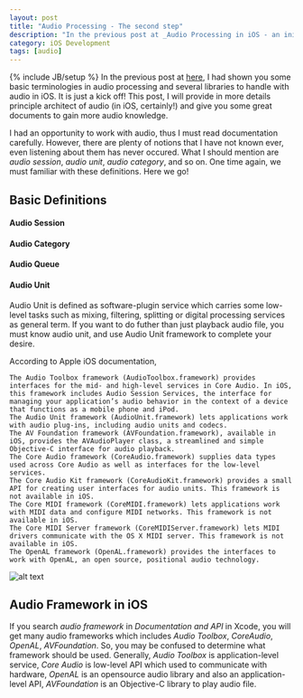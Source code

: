 ```yaml
---
layout: post
title: "Audio Processing - The second step"
description: "In the previous post at _Audio Processing in iOS - an initial step_, I had shown you some basic terminologies in audio processing and several libraries to handle with audio in iOS. It is just a kick off! This post, I will provide in more details principle architect of audio (in iOS, certainly!) and give you some great documents to gain more audio knowledge."
category: iOS Development 
tags: [audio]
---
```

{% include JB/setup %}
In the previous post at [here](http://hugo53.github.io/ios%20development/2013/09/27/audio-processing-in-ios---an-initial-step/), I had shown you some basic terminologies in audio processing and several libraries to handle with audio in iOS. It is just a kick off! This post, I will provide in more details principle architect of audio (in iOS, certainly!) and give you some great documents to gain more audio knowledge.

I had an opportunity to work with audio, thus I must read documentation carefully. However, there are plenty of notions that I have not known ever, even listening about them has never occured. What I should mention are _audio session_, _audio unit_, _audio category_, and so on. One time again, we must familiar with these definitions. Here we go!

## Basic Definitions
#### Audio Session

#### Audio Category

#### Audio Queue

#### Audio Unit
Audio Unit is defined as software-plugin service which carries some low-level tasks such as mixing, filtering, splitting or digital processing services as general term. If you want to do futher than just playback audio file, you must know audio unit, and use Audio Unit framework to complete your desire.

According to Apple iOS documentation,

	The Audio Toolbox framework (AudioToolbox.framework) provides interfaces for the mid- and high-level services in Core Audio. In iOS, this framework includes Audio Session Services, the interface for managing your application’s audio behavior in the context of a device that functions as a mobile phone and iPod.
	The Audio Unit framework (AudioUnit.framework) lets applications work with audio plug-ins, including audio units and codecs.
	The AV Foundation framework (AVFoundation.framework), available in iOS, provides the AVAudioPlayer class, a streamlined and simple Objective-C interface for audio playback.
	The Core Audio framework (CoreAudio.framework) supplies data types used across Core Audio as well as interfaces for the low-level services.
	The Core Audio Kit framework (CoreAudioKit.framework) provides a small API for creating user interfaces for audio units. This framework is not available in iOS.
	The Core MIDI framework (CoreMIDI.framework) lets applications work with MIDI data and configure MIDI networks. This framework is not available in iOS.
	The Core MIDI Server framework (CoreMIDIServer.framework) lets MIDI drivers communicate with the OS X MIDI server. This framework is not available in iOS.
	The OpenAL framework (OpenAL.framework) provides the interfaces to work with OpenAL, an open source, positional audio technology.

![alt text](http://hugo53.github.io/images/core_audio_layers_2x.png "leading")


## Audio Framework in iOS
If you search _audio framework_ in _Documentation and API_ in Xcode, you will get many audio frameworks which includes _Audio Toolbox_, _CoreAudio_, _OpenAL_, _AVFoundation_. So, you may be confused to determine what framework should be used. Generally, _Audio Toolbox_ is application-level service, _Core Audio_ is low-level API which used to communicate with hardware, _OpenAL_ is an opensource audio library and also an application-level API, _AVFoundation_ is an Objective-C library to play audio file.

